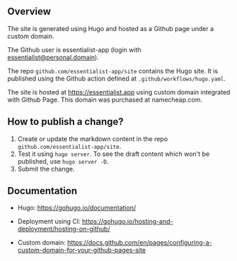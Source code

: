 ## Overview

The site is generated using Hugo and hosted as a Github page under a custom domain.

The Github user is essentialist-app (login with <essentialist@personal.domain>).

The repo `github.com/essentialist-app/site` contains the Hugo site. It is
published using the Github action defined at `.github/workflows/hugo.yaml`.

The site is hosted at <https://essentialist.app> using custom domain
integrated with Github Page. This domain was purchased at namecheap.com.

## How to publish a change?

1. Create or update the markdown content in the repo
   `github.com/essentialist-app/site`.
1. Test it using `hugo server`. To see the draft content which won't be
   published, use `hugo server -D`.
1. Submit the change.

## Documentation

- Hugo: <https://gohugo.io/documentation/>

- Deployment using CI: <https://gohugo.io/hosting-and-deployment/hosting-on-github/>

- Custom domain: <https://docs.github.com/en/pages/configuring-a-custom-domain-for-your-github-pages-site>
